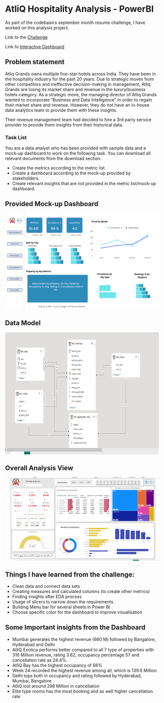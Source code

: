 # AtliQ Hospitality Analysis - PowerBI

As part of the codebasics september month resume challenge, I have worked on this analysis project.

Link to the [Challenge](https://codebasics.io/challenge/codebasics-resume-project-challenge)

Link to [Interactive Dashboard](https://www.novypro.com/project/atliq-hospitality-analysis---codebasics)


## Problem statement

Atliq Grands owns multiple five-star hotels across India. They have been in the hospitality industry for the past 20 years. Due to strategic moves from other competitors and ineffective decision-making in management, Atliq Grands are losing its market share and revenue in the luxury/business hotels category. As a strategic move, the managing director of Atliq Grands wanted to incorporate “Business and Data Intelligence” in order to regain their market share and revenue. However, they do not have an in-house data analytics team to provide them with these insights.

Their revenue management team had decided to hire a 3rd party service provider to provide them insights from their historical data.

### Task List

You are a data analyst who has been provided with sample data and a mock-up dashboard to work on the following task. You can download all relevant documents from the download section.

- Create the metrics according to the metric list. 
- Create a dashboard according to the mock-up provided by stakeholders. 
- Create relevant insights that are not provided in the metric list/mock-up dashboard.

## Provided Mock-up Dashboard
<p align="center">
    <img src="https://github.com/sujeet424/AtliQ-Hospitality-Analysis---PowerBI/blob/master/Data%20File/mock%20up%20dashboard_atliq%20grands.png" width="600">
</p>


## Data Model

<p align="center">
    <img src='https://github.com/sujeet424/AtliQ-Hospitality-Analysis---PowerBI/blob/master/resources/data_model.png' height="400">
</p>


## Overall Analysis View

<p align="center">
    <img src='https://github.com/sujeet424/AtliQ-Hospitality-Analysis---PowerBI/blob/master/resources/View.png' width="600">
</p>



## Things I have learned from the challenge:
- Clean data and connect data sets 
-   Creating measures and calculated columns (to create other metrics)
-   Finding insights after EDA process
-   Usage of slicers to narrow down the requirements.
-   Building Menu bar for several sheets in Power BI
-   Choose specific color for the dashboard to improve visualisation


## Some Important insights from the Dashboard

- Mumbai generates the highest revenue (660 M) followed by Bangalore, Hyderabad and Delhi
- AtliQ Exotica performs better compared to all 7 type of properties with 316 Million revenue, rating 3.62, occupancy percentage 57 and cancellation rate as 24.4%.
- AtliQ Bay has the highest occupancy of 66%
- Week 24 recorded the highest revenue among all, which is 139.6 Million
- Delhi tops both in occupancy and rating followed by Hyderabad, Mumbai, Bangalore
- AtliQ lost around 298 Million in cancellation 
- Elite type rooms has the most booking and as well higher cancellation rate


